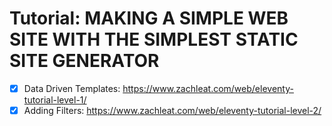 # Tutorial: MAKING A SIMPLE WEB SITE WITH THE SIMPLEST STATIC SITE GENERATOR

- [x] Data Driven Templates: https://www.zachleat.com/web/eleventy-tutorial-level-1/
- [x] Adding Filters: https://www.zachleat.com/web/eleventy-tutorial-level-2/
